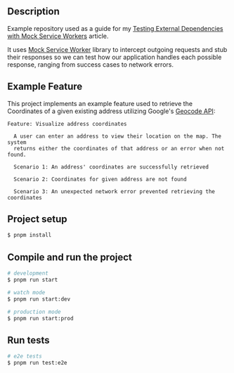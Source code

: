 ## Description

Example repository used as a guide for my [Testing External Dependencies with Mock Service Workers](https://dev.to/thiagomini/testing-external-dependencies-in-nest-with-mock-service-workers-jo8-temp-slug-4614660?preview=63346d847d29d73113f63d1f76ad86d73951b8c00c400c34f1c7d036f40a272c3fad3ea1ff76cf467f9d21ecc5c16148d609cfbd0ac7bc656fa4b394) article.

It uses [Mock Service Worker](https://mswjs.io/docs/) library to intercept outgoing requests and stub their responses so we can test how our application handles each possible response, ranging from success cases to network errors.

## Example Feature

This project implements an example feature used to retrieve the Coordinates of a given existing address utilizing Google's [Geocode API](https://developers.google.com/maps/documentation/geocoding/overview):

```gherkin
Feature: Visualize address coordinates

  A user can enter an address to view their location on the map. The system
  returns either the coordinates of that address or an error when not found.

  Scenario 1: An address' coordinates are successfully retrieved

  Scenario 2: Coordinates for given address are not found

  Scenario 3: An unexpected network error prevented retrieving the coordinates

```

## Project setup

```bash
$ pnpm install
```

## Compile and run the project

```bash
# development
$ pnpm run start

# watch mode
$ pnpm run start:dev

# production mode
$ pnpm run start:prod
```

## Run tests

```bash
# e2e tests
$ pnpm run test:e2e

```
